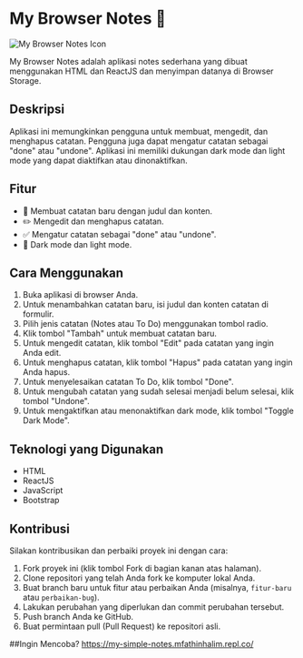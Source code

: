 # My Browser Notes 📝

![My Browser Notes Icon](https://tse1.mm.bing.net/th?q=anime%20icon%20manga)

My Browser Notes adalah aplikasi notes sederhana yang dibuat menggunakan HTML dan ReactJS dan menyimpan datanya di Browser Storage.

## Deskripsi

Aplikasi ini memungkinkan pengguna untuk membuat, mengedit, dan menghapus catatan. Pengguna juga dapat mengatur catatan sebagai "done" atau "undone". Aplikasi ini memiliki dukungan dark mode dan light mode yang dapat diaktifkan atau dinonaktifkan.

## Fitur

- 📝 Membuat catatan baru dengan judul dan konten.
- ✏️ Mengedit dan menghapus catatan.
- ✅ Mengatur catatan sebagai "done" atau "undone".
- 🌙 Dark mode dan light mode.

## Cara Menggunakan

1. Buka aplikasi di browser Anda.
2. Untuk menambahkan catatan baru, isi judul dan konten catatan di formulir.
3. Pilih jenis catatan (Notes atau To Do) menggunakan tombol radio.
4. Klik tombol "Tambah" untuk membuat catatan baru.
5. Untuk mengedit catatan, klik tombol "Edit" pada catatan yang ingin Anda edit.
6. Untuk menghapus catatan, klik tombol "Hapus" pada catatan yang ingin Anda hapus.
7. Untuk menyelesaikan catatan To Do, klik tombol "Done".
8. Untuk mengubah catatan yang sudah selesai menjadi belum selesai, klik tombol "Undone".
9. Untuk mengaktifkan atau menonaktifkan dark mode, klik tombol "Toggle Dark Mode".

## Teknologi yang Digunakan

- HTML
- ReactJS
- JavaScript
- Bootstrap

## Kontribusi

Silakan kontribusikan dan perbaiki proyek ini dengan cara:

1. Fork proyek ini (klik tombol Fork di bagian kanan atas halaman).
2. Clone repositori yang telah Anda fork ke komputer lokal Anda.
3. Buat branch baru untuk fitur atau perbaikan Anda (misalnya, `fitur-baru` atau `perbaikan-bug`).
4. Lakukan perubahan yang diperlukan dan commit perubahan tersebut.
5. Push branch Anda ke GitHub.
6. Buat permintaan pull (Pull Request) ke repositori asli.

##Ingin Mencoba?
https://my-simple-notes.mfathinhalim.repl.co/
